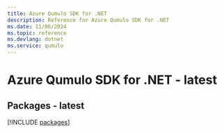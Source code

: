 ```yaml
---
title: Azure Qumulo SDK for .NET
description: Reference for Azure Qumulo SDK for .NET
ms.date: 11/06/2024
ms.topic: reference
ms.devlang: dotnet
ms.service: qumulo
---
```

# Azure Qumulo SDK for .NET - latest
## Packages - latest
[!INCLUDE [packages](qumulo-index.md)]
